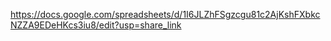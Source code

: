 
https://docs.google.com/spreadsheets/d/1I6JLZhFSgzcgu81c2AjKshFXbkcNZZA9EDeHKcs3iu8/edit?usp=share_link
